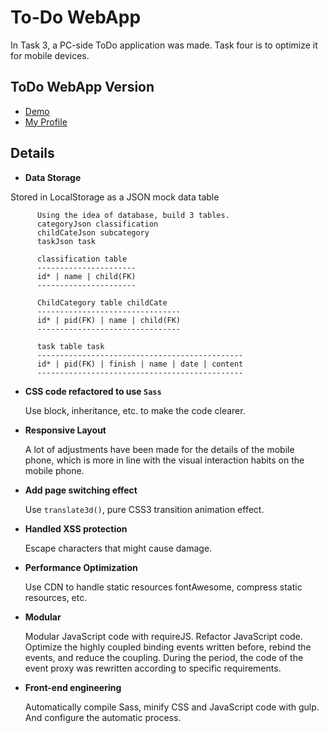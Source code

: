 # To-Do WebApp

In Task 3, a PC-side ToDo application was made. Task four is to optimize it for mobile devices.

## ToDo WebApp Version
* [Demo](https://dhyey3187.github.io/To-Do_Webapp/)    
* [My Profile](https://github.com/Dhyey3187)

## Details

* **Data Storage**

Stored in LocalStorage as a JSON mock data table

          Using the idea of database, build 3 tables.
          categoryJson classification
          childCateJson subcategory
          taskJson task
         
          classification table
          ----------------------
          id* | name | child(FK)
          ----------------------
         
          ChildCategory table childCate
          --------------------------------
          id* | pid(FK) | name | child(FK)
          --------------------------------
         
          task table task
          ----------------------------------------------
          id* | pid(FK) | finish | name | date | content
          ----------------------------------------------


* **CSS code refactored to use `Sass`**
    
    Use block, inheritance, etc. to make the code clearer.

* **Responsive Layout**
    
     A lot of adjustments have been made for the details of the mobile phone, which is more in line with the visual interaction habits on the mobile phone.

* **Add page switching effect**
    
     Use `translate3d()`, pure CSS3 transition animation effect.

* **Handled XSS protection**
    
     Escape characters that might cause damage.

* **Performance Optimization**
    
     Use CDN to handle static resources fontAwesome, compress static resources, etc.

* **Modular**
    
     Modular JavaScript code with requireJS. Refactor JavaScript code. Optimize the highly coupled binding events written before, rebind the events, and reduce the coupling. During the period, the code of the event proxy was rewritten according to specific requirements.

* **Front-end engineering**
    
     Automatically compile Sass, minify CSS and JavaScript code with gulp. And configure the automatic process.
